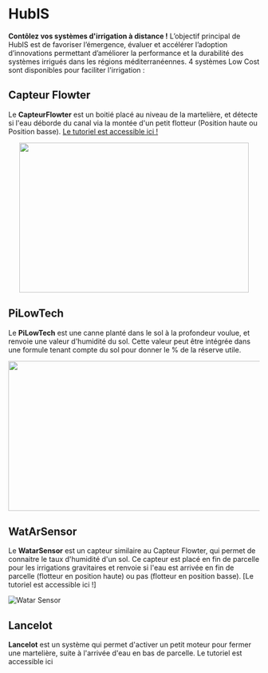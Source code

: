 # HubIS

**Contôlez vos systèmes d'irrigation à distance !** L’objectif principal de HubIS est de favoriser l’émergence, évaluer et accélérer l’adoption d’innovations permettant d’améliorer la performance et la durabilité des systèmes irrigués dans les régions méditerranéennes. 4 systèmes Low Cost sont disponibles pour faciliter l'irrigation :

## Capteur Flowter
Le **CapteurFlowter** est un boitié placé au niveau de la martelière, et détecte si l'eau déborde du canal via la montée d'un petit flotteur (Position haute ou Position basse). [Le tutoriel est accessible ici !](https://github.com/Mobilab-AgroTIC/HubIS/tree/main/Capteur_Flowter)

<p align="center">
  <img width="460" height="300" src="https://user-images.githubusercontent.com/24956276/171176651-7885a446-3800-4e8c-ab6d-e9c1b162edfd.png">
</p>

## PiLowTech
Le **PiLowTech** est une canne planté dans le sol à la profondeur voulue, et renvoie une valeur d'humidité du sol. Cette valeur peut être intégrée dans une formule tenant compte du sol pour donner le % de la réserve utile.

<p align="center">
  <img width="660" height="300" src="https://user-images.githubusercontent.com/24956276/171178057-83645072-a6ad-4224-a129-8c37954bd16f.png">
</p>

## WatArSensor
Le **WatarSensor** est un capteur similaire au Capteur Flowter, qui permet de connaitre le taux d'humidité d'un sol. Ce capteur est placé en fin de parcelle pour les irrigations gravitaires et renvoie si l'eau est arrivée en fin de parcelle (flotteur en position haute) ou pas (flotteur en position basse). [Le tutoriel est accessible ici !]

![Watar Sensor](https://user-images.githubusercontent.com/24956276/171176488-8cc74e6c-c3f6-4d16-8e4a-b6d77da6c881.jpg)

## Lancelot

**Lancelot** est un système qui permet d'activer un petit moteur pour fermer une martelière, suite à l'arrivée d'eau en bas de parcelle. Le tutoriel est accessible ici
